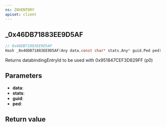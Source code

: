 ```yaml
---
ns: INVENTORY
apiset: client
---
```

## _0x46DB71883EE9D5AF

```c
// 0x46DB71883EE9D5AF
Hash _0x46DB71883EE9D5AF(Any data,const char* stats,Any* guid,Ped ped);
```

Returns databindingEntryId to be used with 0x951847CEF3D829FF (p0)

## Parameters
* **data**:
* **stats**:
* **guid**:
* **ped**:

## Return value